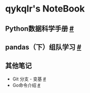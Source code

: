 # qykqlr's NoteBook


## Python数据科学手册 [#](Python数据科学手册/index.md)

## pandas（下）组队学习 [#](pandas（下）组队学习/index.md)

## 其他笔记

* Git 分支 - 变基 [#](everything/Git分支-变基.md)
* Go命令介绍 [#](everything/go命令介绍.md)


